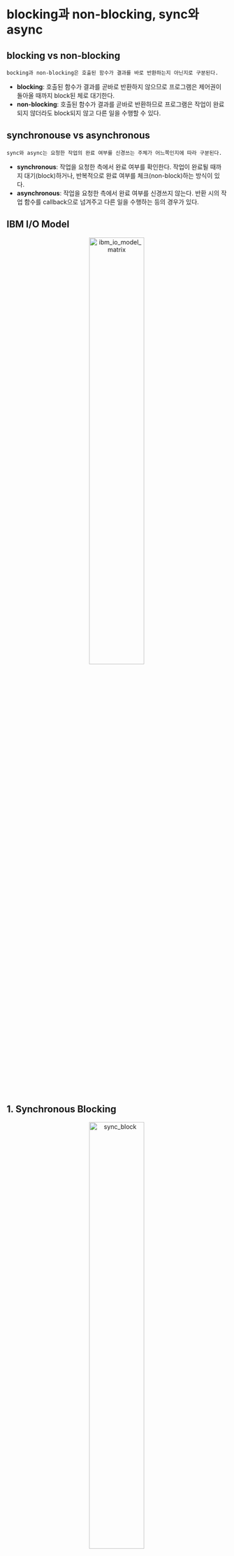 # blocking과 non-blocking, sync와 async


## blocking vs non-blocking
```
bocking과 non-blocking은 호출된 함수가 결과를 바로 반환하는지 아닌지로 구분된다.
```
- <b>blocking</b>: 호출된 함수가 결과를 곧바로 반환하지 않으므로 프로그램은 제어권이 돌아올 때까지 block된 체로 대기한다.
- <b>non-blocking</b>: 호출된 함수가 결과를 곧바로 반환하므로 프로그램은 작업이 완료되지 않더라도 block되지 않고 다른 일을 수행할 수 있다.


## synchronouse vs asynchronous
```
sync와 async는 요청한 작업의 완료 여부를 신경쓰는 주체가 어느쪽인지에 따라 구분된다.
```
- <b>synchronous</b>: 작업을 요청한 측에서 완료 여부를 확인한다. 작업이 완료될 때까지 대기(block)하거나, 반복적으로 완료 여부를 체크(non-block)하는 방식이 있다.
- <b>asynchronous</b>: 작업을 요청한 측에서 완료 여부를 신경쓰지 않는다. 반환 시의 작업 함수를 callback으로 넘겨주고 다른 일을 수행하는 등의 경우가 있다.


## IBM I/O Model
<p align="center">
  <img src="https://github.com/dhkdn9192/data_engineer_career/blob/master/cs/os/img/ibm_io_model_matrix.png" alt="ibm_io_model_matrix" width="50%">
</p>


## 1. Synchronous Blocking
<p align="center">
  <img src="https://github.com/dhkdn9192/data_engineer_career/blob/master/cs/os/img/sync_block.png" alt="sync_block" width="50%">
</p>


## 2. Synchronous Non-Blocking
<p align="center">
  <img src="https://github.com/dhkdn9192/data_engineer_career/blob/master/cs/os/img/sync_nonblock.png" alt="sync_nonblock" width="50%">
</p>


## 3. Asynchronous Blocking
<p align="center">
  <img src="https://github.com/dhkdn9192/data_engineer_career/blob/master/cs/os/img/async_block.png" alt="async_block" width="50%">
</p>


## 4. Asynchronous Non-Blocking
<p align="center">
  <img src="https://github.com/dhkdn9192/data_engineer_career/blob/master/cs/os/img/async_nonblock.png" alt="async_nonblock" width="50%">
</p>


## Final matrix
<p align="center">
  <img src="https://github.com/dhkdn9192/data_engineer_career/blob/master/cs/os/img/sync_async_block_nonblock_matrix.png" alt="sync_async_block_nonblock_matrix" width="60%">
</p>



## References
- https://homoefficio.github.io/2017/02/19/Blocking-NonBlocking-Synchronous-Asynchronous/
- https://asfirstalways.tistory.com/348
- https://nesoy.github.io/articles/2017-01/Synchronized
